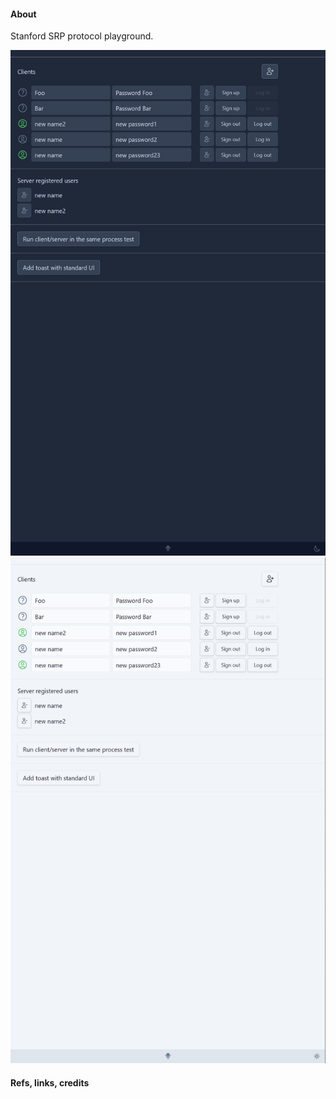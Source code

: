 #### About

Stanford SRP protocol playground.

![](./src/assets/previews/2023-05-31_14-59-43.png)
![](./src/assets/previews/2023-05-31_15-00-23.png)

#### Refs, links, credits
